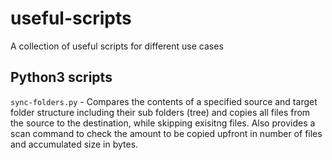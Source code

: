 # useful-scripts
A collection of useful scripts for different use cases

## Python3 scripts

`sync-folders.py` - Compares the contents of a specified source and target folder structure including their sub folders (tree) and copies all files from the source to the destination, while skipping exisitng files. Also provides a scan command to check the amount to be copied upfront in number of files and accumulated size in bytes.
